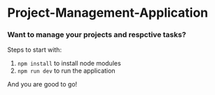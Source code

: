 # Project-Management-Application

### Want to manage your projects and respctive tasks? 

Steps to start with:

1. `npm install` to install node modules
2. `npm run dev` to run the application

And you are good to go!

